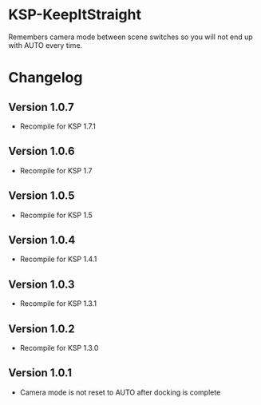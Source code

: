 # KSP-KeepItStraight

Remembers camera mode between scene switches so you will not end up with AUTO every time.

# Changelog
## Version 1.0.7
- Recompile for KSP 1.7.1

## Version 1.0.6
- Recompile for KSP 1.7

## Version 1.0.5
- Recompile for KSP 1.5

## Version 1.0.4
- Recompile for KSP 1.4.1

## Version 1.0.3
- Recompile for KSP 1.3.1

## Version 1.0.2
- Recompile for KSP 1.3.0

## Version 1.0.1
- Camera mode is not reset to AUTO after docking is complete
